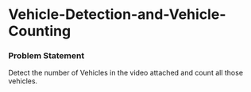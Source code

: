# Vehicle-Detection-and-Vehicle-Counting


### Problem Statement
Detect the number of Vehicles in the video attached and count all those vehicles.
